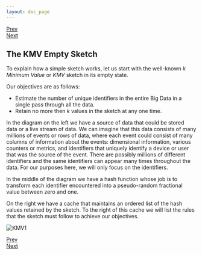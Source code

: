 ```yaml
---
layout: doc_page
---
```

[Prev](InverseEstimate.html)<br>
[Next](KMVfirstEst.html)

## The KMV Empty Sketch
To explain how a simple sketch works, let us start with the well-known <i>k Minimum Value</i> or <i>KMV</i> sketch in its empty state. 

Our objectives are as follows:

* Estimate the number of unique identifiers in the entire Big Data in a single pass through all the data.
* Retain no more then <i>k</i> values in the sketch at any one time.

In the diagram on the left we have a source of data that could be stored data or a live stream of data.  We can imagine that this data consists of many millions of events or rows of data, where each event could consist of many columns of information about the events:  dimensional information, various counters or metrics, and identifiers that uniquely identify a device or user that was the source of the event. There are possibly millions of different identifiers and the same identifiers can appear many times throughout the data. For our purposes here, we will only focus on the identifiers.    

In the middle of the diagram we have a hash function whose job is to transform each identifier encountered into a pseudo-random fractional value between zero and one.

On the right we have a cache that maintains an ordered list of the hash values retained by the sketch. To the right of this cache we will list the rules that the sketch must follow to achieve our objectives.

<img class="doc-img-full" src="{{site.docs_img_dir}}KMV1.png" alt="KMV1" />

[Prev](InverseEstimate.html)<br>
[Next](KMVfirstEst.html)
